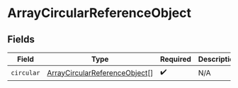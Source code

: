 # ArrayCircularReferenceObject


## Fields

| Field                                                                                 | Type                                                                                  | Required                                                                              | Description                                                                           |
| ------------------------------------------------------------------------------------- | ------------------------------------------------------------------------------------- | ------------------------------------------------------------------------------------- | ------------------------------------------------------------------------------------- |
| `circular`                                                                            | [ArrayCircularReferenceObject](../../models/shared/arraycircularreferenceobject.md)[] | :heavy_check_mark:                                                                    | N/A                                                                                   |